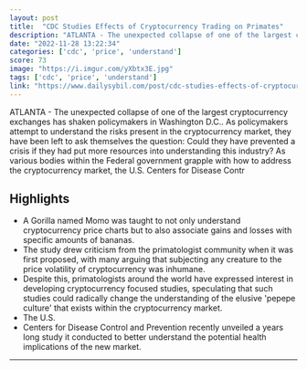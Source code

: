 ```yaml
---
layout: post
title:  "CDC Studies Effects of Cryptocurrency Trading on Primates"
description: "ATLANTA - The unexpected collapse of one of the largest cryptocurrency exchanges has shaken policymakers in Washington D.C.. As policymakers attempt to understand the risks present in the cryptocurrency market, they have been left to ask themselves the question: Could they have prevented a crisis if they had put more resources into understanding this industry? As various bodies within the Federal government grapple with how to address the cryptocurrency market, the U.S. Centers for Disease Contr"
date: "2022-11-28 13:22:34"
categories: ['cdc', 'price', 'understand']
score: 73
image: "https://i.imgur.com/yXbtx3E.jpg"
tags: ['cdc', 'price', 'understand']
link: "https://www.dailysybil.com/post/cdc-studies-effects-of-cryptocurrency-trading-on-primates"
---
```


ATLANTA - The unexpected collapse of one of the largest cryptocurrency exchanges has shaken policymakers in Washington D.C.. As policymakers attempt to understand the risks present in the cryptocurrency market, they have been left to ask themselves the question: Could they have prevented a crisis if they had put more resources into understanding this industry? As various bodies within the Federal government grapple with how to address the cryptocurrency market, the U.S. Centers for Disease Contr

## Highlights

- A Gorilla named Momo was taught to not only understand cryptocurrency price charts but to also associate gains and losses with specific amounts of bananas.
- The study drew criticism from the primatologist community when it was first proposed, with many arguing that subjecting any creature to the price volatility of cryptocurrency was inhumane.
- Despite this, primatologists around the world have expressed interest in developing cryptocurrency focused studies, speculating that such studies could radically change the understanding of the elusive 'pepepe culture' that exists within the cryptocurrency market.
- The U.S.
- Centers for Disease Control and Prevention recently unveiled a years long study it conducted to better understand the potential health implications of the new market.

---
